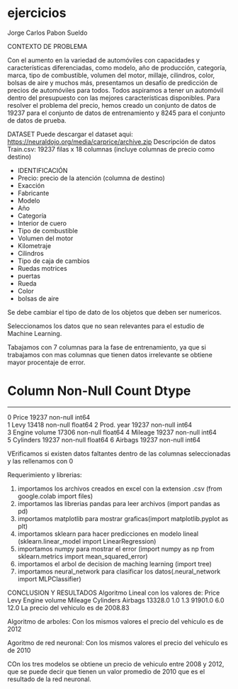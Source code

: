 # ejercicios
Jorge Carlos Pabon Sueldo

CONTEXTO DE PROBLEMA

Con el aumento en la variedad de automóviles con capacidades y características diferenciadas, como modelo, año de producción, categoría, marca, 
tipo de combustible, volumen del motor, millaje, cilindros, color, bolsas de aire y muchos más, presentamos un desafío de predicción de precios de automóviles 
para todos. Todos aspiramos a tener un automóvil dentro del presupuesto con las mejores características disponibles. 
Para resolver el problema del precio, hemos creado un conjunto de datos de 19237 para el conjunto de datos de entrenamiento y 8245 para el conjunto de datos de prueba.


DATASET
Puede descargar el dataset aqui: https://neuraldojo.org/media/carprice/archive.zip
Descripción de datos Train.csv: 19237 filas x 18 columnas (incluye columnas de precio como destino)

- IDENTIFICACIÓN
- Precio: precio de la atención (columna de destino)
- Exacción
- Fabricante
- Modelo
- Año
- Categoría
- Interior de cuero
- Tipo de combustible
- Volumen del motor
- Kilometraje
- Cilindros
- Tipo de caja de cambios
- Ruedas motrices
- puertas
- Rueda
- Color
- bolsas de aire

Se debe cambiar el tipo de dato de los objetos que deben ser numericos. 

Seleccionamos los datos que no sean relevantes para el estudio de Machine Learning.

Tabajamos con 7 columnas para la fase de entrenamiento, ya que si trabajamos con mas columnas que tienen datos irrelevante se obtiene mayor procentaje de error.
 #   Column         Non-Null Count  Dtype  
---  ------         --------------  -----  
 0   Price          19237 non-null  int64  
 1   Levy           13418 non-null  float64
 2   Prod. year     19237 non-null  int64  
 3   Engine volume  17306 non-null  float64
 4   Mileage        19237 non-null  int64  
 5   Cylinders      19237 non-null  float64
 6   Airbags        19237 non-null  int64 

VErificamos si existen datos faltantes dentro de las columnas seleccionadas y las rellenamos con 0

Requerimiento y librerias:
1. importamos los archivos creados en excel con la extension .csv (from  google.colab import files)
2. importamos las librerias pandas para leer archivos (import pandas as pd)
3. importamos matplotlib para mostrar graficas(import matplotlib.pyplot as plt)
4. importamos sklearn para hacer predicciones en modelo lineal (sklearn.linear_model import LinearRegression)
5. importamos numpy para mostrar el error (import numpy as np from sklearn.metrics import mean_squared_error)
6. importamos el arbol de decision de maching learning (import tree)
7. importamos neural_network  para clasificar los datos(.neural_network import MLPClassifier)

CONCLUSION Y RESULTADOS
Algoritmo Lineal
con los valores de:
Price		Levy	Engine volume	Mileage		Cylinders	Airbags
13328.0		1.0	1.3		91901.0		6.0		12.0
La precio del vehiculo es de 2008.83

Algoritmo de arboles:
Con los mismos valores el precio del vehiculo es de 2012

Agoritmo de red neuronal:
Con los mismos valores el precio del vehiculo es de 2010

COn los tres modelos se obtiene un precio de vehiculo entre 2008 y 2012, que se puede decir que tienen un valor promedio de 2010 que es el resultado de la red neuronal.


